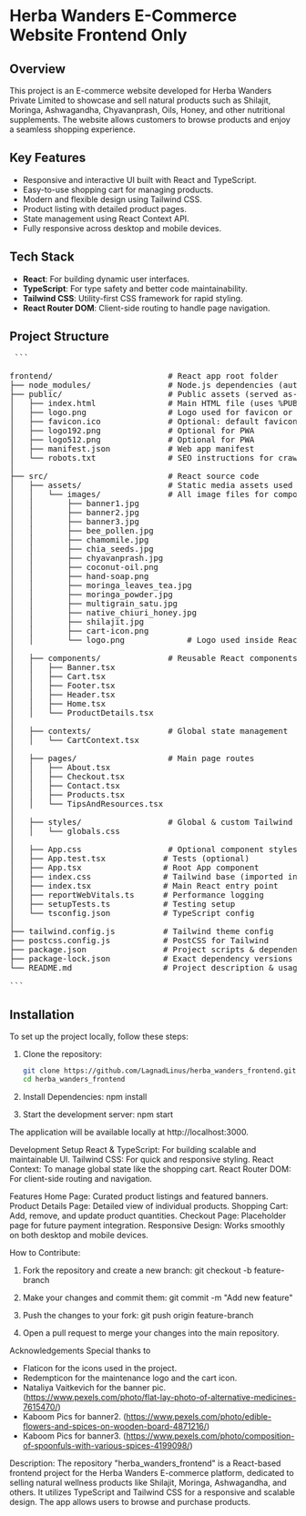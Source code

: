# Herba Wanders E-Commerce Website Frontend Only

## Overview

This project is an E-commerce website developed for Herba Wanders Private Limited to showcase and sell natural products such as Shilajit, Moringa, Ashwagandha, Chyavanprash, Oils, Honey, and other nutritional supplements. The website allows customers to browse products and enjoy a seamless shopping experience.

## Key Features

- Responsive and interactive UI built with React and TypeScript.
- Easy-to-use shopping cart for managing products.
- Modern and flexible design using Tailwind CSS.
- Product listing with detailed product pages.
- State management using React Context API.
- Fully responsive across desktop and mobile devices.

## Tech Stack

- **React**: For building dynamic user interfaces.
- **TypeScript**: For type safety and better code maintainability.
- **Tailwind CSS**: Utility-first CSS framework for rapid styling.
- **React Router DOM**: Client-side routing to handle page navigation.

## Project Structure

<pre> ```

frontend/                        # React app root folder
├── node_modules/                # Node.js dependencies (auto-generated)
├── public/                      # Public assets (served as-is, no bundling)
│   ├── index.html               # Main HTML file (uses %PUBLIC_URL%)
│   ├── logo.png                 # Logo used for favicon or other static access
│   ├── favicon.ico              # Optional: default favicon (can replace with logo.png)
│   ├── logo192.png              # Optional for PWA
│   ├── logo512.png              # Optional for PWA
│   ├── manifest.json            # Web app manifest
│   └── robots.txt               # SEO instructions for crawlers
│
├── src/                         # React source code
│   ├── assets/                  # Static media assets used inside React
│   │   └── images/              # All image files for components/pages
│   │       ├── banner1.jpg
│   │       ├── banner2.jpg
│   │       ├── banner3.jpg
│   │       ├── bee_pollen.jpg
│   │       ├── chamomile.jpg
│   │       ├── chia_seeds.jpg
│   │       ├── chyavanprash.jpg
│   │       ├── coconut-oil.png
│   │       ├── hand-soap.png
│   │       ├── moringa_leaves_tea.jpg
│   │       ├── moringa_powder.jpg
│   │       ├── multigrain_satu.jpg
│   │       ├── native_chiuri_honey.jpg
│   │       ├── shilajit.jpg
│   │       ├── cart-icon.png
│   │       └── logo.png             # Logo used inside React components
│
│   ├── components/              # Reusable React components
│   │   ├── Banner.tsx
│   │   ├── Cart.tsx
│   │   ├── Footer.tsx
│   │   ├── Header.tsx
│   │   ├── Home.tsx
│   │   └── ProductDetails.tsx
│
│   ├── contexts/                # Global state management
│   │   └── CartContext.tsx
│
│   ├── pages/                   # Main page routes
│   │   ├── About.tsx
│   │   ├── Checkout.tsx
│   │   ├── Contact.tsx
│   │   ├── Products.tsx
│   │   └── TipsAndResources.tsx
│
│   ├── styles/                  # Global & custom Tailwind styles
│   │   └── globals.css
│
│   ├── App.css                  # Optional component styles
│   ├── App.test.tsx            # Tests (optional)
│   ├── App.tsx                 # Root App component
│   ├── index.css               # Tailwind base (imported in index.tsx)
│   ├── index.tsx               # Main React entry point
│   ├── reportWebVitals.ts      # Performance logging
│   ├── setupTests.ts           # Testing setup
│   └── tsconfig.json           # TypeScript config
│
├── tailwind.config.js          # Tailwind theme config
├── postcss.config.js           # PostCSS for Tailwind
├── package.json                # Project scripts & dependencies
├── package-lock.json           # Exact dependency versions
└── README.md                   # Project description & usage

``` </pre>



## Installation

To set up the project locally, follow these steps:

1. Clone the repository:

   ```bash
   git clone https://github.com/LagnadLinus/herba_wanders_frontend.git
   cd herba_wanders_frontend


2. Install Dependencies:
    npm install

3. Start the development server:
    npm start

The application will be available locally at http://localhost:3000.


Development Setup
React & TypeScript: For building scalable and maintainable UI.
Tailwind CSS: For quick and responsive styling.
React Context: To manage global state like the shopping cart.
React Router DOM: For client-side routing and navigation.


Features
Home Page: Curated product listings and featured banners.
Product Details Page: Detailed view of individual products.
Shopping Cart: Add, remove, and update product quantities.
Checkout Page: Placeholder page for future payment integration.
Responsive Design: Works smoothly on both desktop and mobile devices.


How to Contribute:

1. Fork the repository and create a new branch:
git checkout -b feature-branch

2. Make your changes and commit them:
git commit -m "Add new feature"

3. Push the changes to your fork:
git push origin feature-branch

4. Open a pull request to merge your changes into the main repository.


Acknowledgements
Special thanks to 
- Flaticon for the icons used in the project. 
- Redempticon for the maintenance logo and the cart icon. 
- Nataliya Vaitkevich for the banner pic. (https://www.pexels.com/photo/flat-lay-photo-of-alternative-medicines-7615470/)
- Kaboom Pics for banner2. (https://www.pexels.com/photo/edible-flowers-and-spices-on-wooden-board-4871216/)
- Kaboom Pics for banner3. (https://www.pexels.com/photo/composition-of-spoonfuls-with-various-spices-4199098/)

Description: 
The repository "herba_wanders_frontend" is a React-based frontend project for the Herba Wanders E-commerce platform, dedicated to selling natural wellness products like Shilajit, Moringa, Ashwagandha, and others. It utilizes TypeScript and Tailwind CSS for a responsive and scalable design. The app allows users to browse and purchase products.
